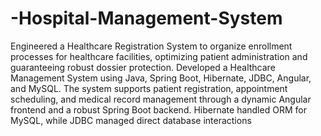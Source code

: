 # -Hospital-Management-System

Engineered a Healthcare Registration System to organize enrollment processes for healthcare facilities,
optimizing patient administration and guaranteeing robust dossier protection.
Developed a Healthcare Management System using Java, Spring Boot, Hibernate, JDBC, Angular, and
MySQL.
The system supports patient registration, appointment scheduling, and medical record management
through a dynamic Angular frontend and a robust Spring Boot backend.
Hibernate handled ORM for MySQL, while JDBC managed direct database interactions
